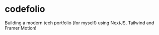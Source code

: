 # codefolio
Building a modern tech portfolio (for myself) using NextJS, Tailwind and Framer Motion!
